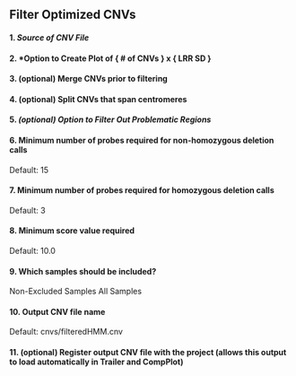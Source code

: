 ## Filter Optimized CNVs

#### 1. *Source of CNV File*

#### 2. *Option to Create Plot of { # of CNVs } x { LRR SD }

#### 3. (optional) Merge CNVs prior to filtering

#### 4. (optional) Split CNVs that span centromeres

#### 5. *(optional) Option to Filter Out Problematic Regions*

#### 6. Minimum number of probes required for non-homozygous deletion calls
Default: 15

#### 7. Minimum number of probes required for homozygous deletion calls
Default: 3

#### 8. Minimum score value required
Default: 10.0

#### 9. Which samples should be included?
Non-Excluded Samples
All Samples

#### 10. Output CNV file name
Default: cnvs/filteredHMM.cnv

#### 11. (optional) Register output CNV file with the project (allows this output to load automatically in Trailer and CompPlot)